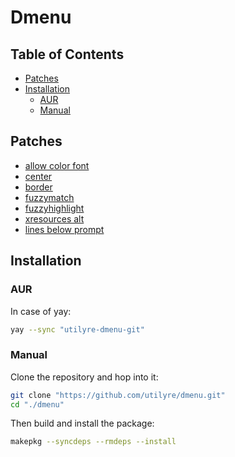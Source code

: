 # Dmenu

## Table of Contents

* [Patches](#patches) 
* [Installation](#installation) 
  * [AUR](#aur)
  * [Manual](#manual)

## Patches

* [allow color font](https://tools.suckless.org/dmenu/patches/allow-color-font) 
* [center](https://tools.suckless.org/dmenu/patches/center) 
* [border](https://tools.suckless.org/dmenu/patches/border) 
* [fuzzymatch](https://tools.suckless.org/dmenu/patches/fuzzymatch) 
* [fuzzyhighlight](https://tools.suckless.org/dmenu/patches/fuzzyhighlight) 
* [xresources alt](https://tools.suckless.org/dmenu/patches/xresources-alt) 
* [lines below prompt](https://tools.suckless.org/dmenu/patches/lines-below-prompt) 

## Installation

### AUR

In case of yay:

```sh
yay --sync "utilyre-dmenu-git"
```

### Manual

Clone the repository and hop into it:

```sh
git clone "https://github.com/utilyre/dmenu.git"
cd "./dmenu"
```

Then build and install the package:

```sh
makepkg --syncdeps --rmdeps --install
```
